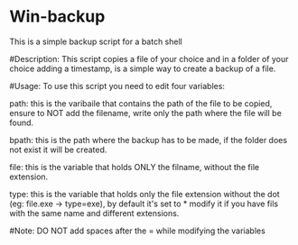 # Win-backup
This is a simple backup script for a batch shell

#Description: 
This script copies a file of your choice and in a folder of your choice adding a timestamp, is a simple way to create a backup of a file.

#Usage:
To use this script you need to edit four variables:

path: this is the varibaile that contains the path of the file to be copied, ensure to NOT add the filename, write only the path where the file will be found.

bpath: this is the path where the backup has to be made, if the folder does not exist it will be created.

file: this is the variable that holds ONLY the filname, without the file extension.

type: this is the variable that holds only the file extension without the dot (eg: file.exe -> type=exe), by default it's set to *
modify it if you have fils with the same name and different extensions.

#Note: DO NOT add spaces after the = while modifying the variables
